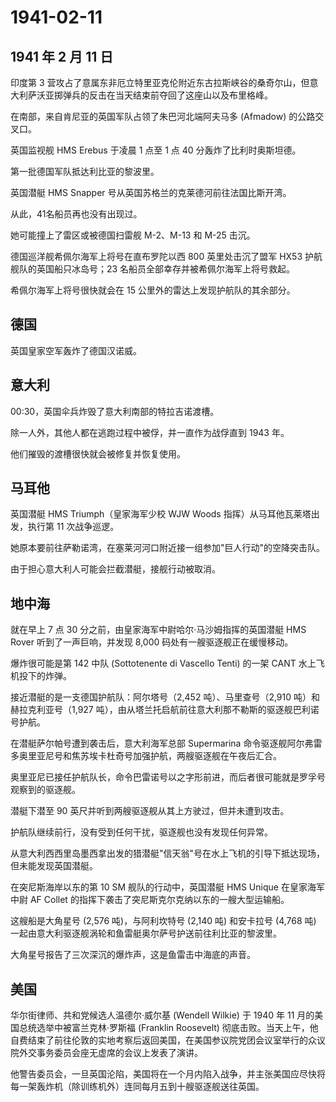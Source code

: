 # 1941-02-11

## 1941 年 2 月 11 日

印度第 3
营攻占了意属东非厄立特里亚克伦附近东古拉斯峡谷的桑奇尔山，但意大利萨沃亚掷弹兵的反击在当天结束前夺回了这座山以及布里格峰。

在南部，来自肯尼亚的英国军队占领了朱巴河北端阿夫马多 (Afmadow)
的公路交叉口。

英国监视舰 HMS Erebus 于凌晨 1 点至 1 点 40 分轰炸了比利时奥斯坦德。

第一批德国军队抵达利比亚的黎波里。

英国潜艇 HMS Snapper 号从英国苏格兰的克莱德河前往法国比斯开湾。

从此，41名船员再也没有出现过。

她可能撞上了雷区或被德国扫雷舰 M-2、M-13 和 M-25 击沉。

德国巡洋舰希佩尔海军上将号在直布罗陀以西 800 英里处击沉了盟军 HX53
护航舰队的英国船只冰岛号；23 名船员全部幸存并被希佩尔海军上将号救起。

希佩尔海军上将号很快就会在 15 公里外的雷达上发现护航队的其余部分。

## 德国

英国皇家空军轰炸了德国汉诺威。

## 意大利

00:30，英国伞兵炸毁了意大利南部的特拉吉诺渡槽。

除一人外，其他人都在逃跑过程中被俘，并一直作为战俘直到 1943 年。

他们摧毁的渡槽很快就会被修复并恢复使用。

## 马耳他

英国潜艇 HMS Triumph（皇家海军少校 WJW Woods
指挥）从马耳他瓦莱塔出发，执行第 11 次战争巡逻。

她原本要前往萨勒诺湾，在塞莱河河口附近接一组参加"巨人行动"的空降突击队。

由于担心意大利人可能会拦截潜艇，接舰行动被取消。

## 地中海

就在早上 7 点 30 分之前，由皇家海军中尉哈尔·马沙姆指挥的英国潜艇 HMS
Rover 听到了一声巨响，并发现 8,000 码处有一艘驱逐舰正在缓慢移动。

爆炸很可能是第 142 中队 (Sottotenente di Vascello Tenti) 的一架 CANT
水上飞机投下的炸弹。

接近潜艇的是一支德国护航队：阿尔塔号（2,452 吨）、马里查号（2,910
吨）和赫拉克利亚号（1,927
吨），由从塔兰托启航前往意大利那不勒斯的驱逐舰巴利诺号护航。

在潜艇萨尔帕号遭到袭击后，意大利海军总部 Supermarina
命令驱逐舰阿尔弗雷多奥里亚尼号和焦苏埃卡杜奇号加强护航，两艘驱逐舰在午夜后汇合。

奥里亚尼已接任护航队长，命令巴雷诺号以之字形前进，而后者很可能就是罗孚号观察到的驱逐舰。

潜艇下潜至 90 英尺并听到两艘驱逐舰从其上方驶过，但并未遭到攻击。

护航队继续前行，没有受到任何干扰，驱逐舰也没有发现任何异常。

从意大利西西里岛墨西拿出发的猎潜艇"信天翁"号在水上飞机的引导下抵达现场，但未能发现英国潜艇。

在突尼斯海岸以东的第 10 SM 舰队的行动中，英国潜艇 HMS Unique
在皇家海军中尉 AF Collet
的指挥下袭击了突尼斯克尔克纳以东的一艘大型运输船。

这艘船是大角星号 (2,576 吨)，与阿利坎特号 (2,140 吨) 和安卡拉号 (4,768
吨) 一起由意大利驱逐舰涡轮和鱼雷艇奥尔萨号护送前往利比亚的黎波里。

大角星号报告了三次深沉的爆炸声，这是鱼雷击中海底的声音。

## 美国

华尔街律师、共和党候选人温德尔·威尔基 (Wendell Wilkie) 于 1940 年 11
月的美国总统选举中被富兰克林·罗斯福 (Franklin Roosevelt)
彻底击败。当天上午，他自费结束了前往伦敦的实地考察后返回美国，在美国参议院党团会议室举行的众议院外交事务委员会座无虚席的会议上发表了演讲。

他警告委员会，一旦英国沦陷，美国将在一个月内陷入战争，并主张美国应尽快将每一架轰炸机（除训练机外）连同每月五到十艘驱逐舰送往英国。

